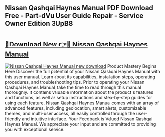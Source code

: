 ## Nissan Qashqai Haynes Manual PDF Download Free - Part-dVu User Guide Repair - Service Owner Edition 3UpB8

# <h2><a href="http://cf16447.oget.top/?id=Nissan+Qashqai+Haynes+Manual">🔗Download New 👉🔴 Nissan Qashqai Haynes Manual</a></h2>

[![Nissan Qashqai Haynes Manual new download](https://i.imgur.com/5g1atiW.png)](http://cf16447.oget.top/?id=Nissan+Qashqai+Haynes+Manual)
Product Mastery Begins Here Discover the full potential of your Nissan Qashqai Haynes Manual with this user manual. Learn about its capabilities, installation steps, operating procedures, and troubleshooting tips. Prior to operating your Nissan Qashqai Haynes Manual, take the time to read through this manual thoroughly. It contains valuable information about the product's features and functions, as well as setup instructions and step-by-step guides for using each feature. Nissan Qashqai Haynes Manual comes with an array of advanced features, including geolocation, smart alerts, customizable themes, and multi-user access, all easily controlled through the user-friendly and intuitive interface. Your Feedback is Valued Nissan Qashqai Haynes Manual. We appreciate your input and are committed to providing you with exceptional service.
